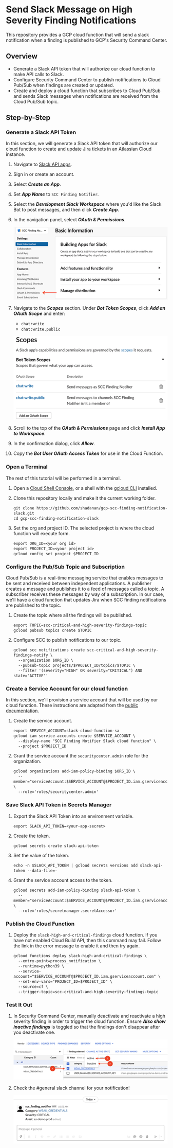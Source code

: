 # Send Slack Message on High Severity Finding Notifications

This repository provides a GCP cloud function that will send a slack notification when a finding is published to GCP's Security Command Center.

## Overview

- Generate a Slack API token that will authorize our cloud function to make API calls to Slack.
- Configure Security Command Center to publish notifications to Cloud Pub/Sub when findings are created or updated.
- Create and deploy a cloud function that subscribes to Cloud Pub/Sub and sends Slack messages when notifications are received from the Cloud Pub/Sub topic.

## Step-by-Step

### Generate a Slack API Token

In this section, we will generate a Slack API token that will authorize our cloud function to create and update Jira tickets in an Atlassian Cloud instance.

1. Navigate to [Slack API apps](https://api.slack.com/apps).

1. Sign in or create an account.

1. Select **_Create an App_**.

1. Set **_App Name_** to `SCC Finding Notifier`.

1. Select the **_Development Slack Workspace_** where you'd like the Slack Bot to post messages, and then click **_Create App_**.

1. In the navigation panel, select **_OAuth & Permissions_**.

   ![](slack-app-settings.png)

1. Navigate to the **_Scopes_** section. Under **_Bot Token Scopes_**, click **_Add an OAuth Scope_** and enter:

   - `chat:write`
   - `chat:write.public`

   ![](slack-app-oauth-scopes.png)

1. Scroll to the top of the **_OAuth & Permissions_** page and click **_Install App to Workspace_**.

1. In the confirmation dialog, click **_Allow_**.

1. Copy the **_Bot User OAuth Access Token_** for use in the Cloud Function.

### Open a Terminal

The rest of this tutorial will be performed in a terminal.

1. Open a [Cloud Shell Console](https://ssh.cloud.google.com/cloudshell/editor), or a shell with the [gcloud CLI](https://cloud.google.com/sdk/gcloud) installed.

1. Clone this repository locally and make it the current working folder.

   ```shell
   git clone https://github.com/shadanan/gcp-scc-finding-notification-slack.git
   cd gcp-scc-finding-notification-slack
   ```

1. Set the org and project ID. The selected project is where the cloud function will execute form.

   ```shell
   export ORG_ID=<your org id>
   export PROJECT_ID=<your project id>
   gcloud config set project $PROJECT_ID
   ```

### Configure the Pub/Sub Topic and Subscription

Cloud Pub/Sub is a real-time messaging service that enables messages to be sent and received between independent applications. A publisher creates a message and publishes it to a feed of messages called a topic. A subscriber receives these messages by way of a subscription. In our case, we'll have a cloud function that updates Jira when SCC finding notifications are published to the topic.

1. Create the topic where all the findings will be published.

   ```shell
   export TOPIC=scc-critical-and-high-severity-findings-topic
   gcloud pubsub topics create $TOPIC
   ```

1. Configure SCC to publish notifications to our topic.

   ```shell
   gcloud scc notifications create scc-critical-and-high-severity-findings-notify \
     --organization $ORG_ID \
     --pubsub-topic projects/$PROJECT_ID/topics/$TOPIC \
     --filter '(severity="HIGH" OR severity="CRITICAL") AND state="ACTIVE"'
   ```

### Create a Service Account for our cloud function

In this section, we'll provision a service account that will be used by our cloud function. These instructions are adapted from the [public documentation](https://cloud.google.com/security-command-center/docs/how-to-programmatic-access).

1. Create the service account.

   ```shell
   export SERVICE_ACCOUNT=slack-cloud-function-sa
   gcloud iam service-accounts create $SERVICE_ACCOUNT \
     --display-name "SCC Finding Notifier Slack cloud function" \
     --project $PROJECT_ID
   ```

1. Grant the service account the `securitycenter.admin` role for the organization.

   ```shell
   gcloud organizations add-iam-policy-binding $ORG_ID \
     --member="serviceAccount:$SERVICE_ACCOUNT@$PROJECT_ID.iam.gserviceaccount.com" \
     --role='roles/securitycenter.admin'
   ```

### Save Slack API Token in Secrets Manager

1. Export the Slack API Token into an environment variable.

   ```shell
   export SLACK_API_TOKEN=<your-app-secret>
   ```

1. Create the token.

   ```shell
   gcloud secrets create slack-api-token
   ```

1. Set the value of the token.

   ```shell
   echo -n $SLACK_API_TOKEN | gcloud secrets versions add slack-api-token --data-file=-
   ```

1. Grant the service account access to the token.

   ```shell
   gcloud secrets add-iam-policy-binding slack-api-token \
     --member="serviceAccount:$SERVICE_ACCOUNT@$PROJECT_ID.iam.gserviceaccount.com" \
     --role='roles/secretmanager.secretAccessor'
   ```

### Publish the Cloud Function

1. Deploy the `slack-high-and-critical-findings` cloud function. If you have not enabled Cloud Build API, then this command may fail. Follow the link in the error message to enable it and then try again.

   ```shell
   gcloud functions deploy slack-high-and-critical-findings \
     --entry-point=process_notification \
     --runtime=python39 \
     --service-account="$SERVICE_ACCOUNT@$PROJECT_ID.iam.gserviceaccount.com" \
     --set-env-vars="PROJECT_ID=$PROJECT_ID" \
     --source=cf \
     --trigger-topic=scc-critical-and-high-severity-findings-topic
   ```

### Test It Out

1. In Security Command Center, manually deactivate and reactivate a high severity finding in order to trigger the cloud function. Ensure **_Also show inactive findings_** is toggled so that the findings don't disappear after you deactivate one.

   ![](toggle-finding-inactive-active.png)

1. Check the #general slack channel for your notification!

   ![](slack-notification.png)
